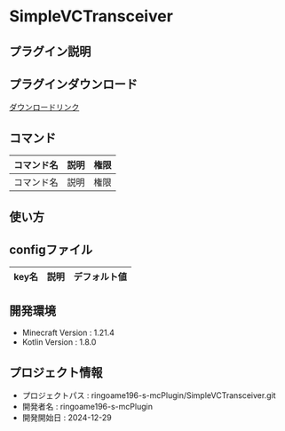 # SimpleVCTransceiver

## プラグイン説明

## プラグインダウンロード
[ダウンロードリンク](https://github.com/ringoame196-s-mcPlugin/SimpleVCTransceiver/releases/latest)

## コマンド
| コマンド名   |     説明      | 権限 |
| --- | ----------- | ------- |
| コマンド名 | 説明 | 権限 |

## 使い方

## configファイル
| key名   |     説明      | デフォルト値 |
| --- | ----------- | ------- |
 
## 開発環境
- Minecraft Version : 1.21.4
- Kotlin Version : 1.8.0

## プロジェクト情報
- プロジェクトパス : ringoame196-s-mcPlugin/SimpleVCTransceiver.git
- 開発者名 : ringoame196-s-mcPlugin
- 開発開始日 : 2024-12-29
